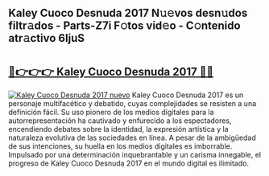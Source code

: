## Kaley Cuoco Desnuda 2017 N𝚞𝚎vos desn𝚞dos filtr𝚊dos - Parts-Z7i F𝚘tos vid𝚎o - C𝚘ntenido atr𝚊ctivo 6IjuS

# <h2><a href="http://mb47g7b.tromn.icu/?c=Kaley+Cuoco+Desnuda+2017">🔗👉👉👉 Kaley Cuoco Desnuda 2017 🔗🔗</a></h2>

[![Kaley Cuoco Desnuda 2017 nuevo](https://i.imgur.com/pEAQMta.gif)](http://mb47g7b.tromn.icu/?c=Kaley+Cuoco+Desnuda+2017)
Kaley Cuoco Desnuda 2017 es un personaje multifacético y debatido, cuyas complejidades se resisten a una definición fácil.  Su uso pionero de los medios digitales para la autorrepresentación ha cautivado y enfurecido a los espectadores, encendiendo debates sobre la identidad, la expresión artística y la naturaleza evolutiva de las sociedades en línea. A pesar de la ambigüedad de sus intenciones, su huella en los medios digitales es imborrable. Impulsado por una determinación inquebrantable y un carisma innegable, el progreso de Kaley Cuoco Desnuda 2017 en el mundo digital es ilimitado.
